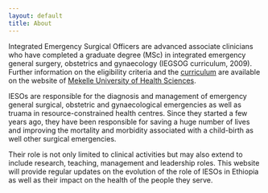 ```yaml
---
layout: default
title: About
---
```


Integrated Emergency Surgical Officers are advanced associate clinicians who have completed a graduate degree (MSc) in integrated emergency general surgery, obstetrics and gynaecology (IEGSOG curriculum, 2009). 
Further information on the eligibility criteria and the [curriculum](http://www.mu.edu.et/chs/index.php/medicine-graduate-program/msc-in-integrated-emergency-surgery) are available on the website of [Mekelle University of Health Sciences](http://www.mu.edu.et).

IESOs are responsible for the diagnosis and management of emergency general surgical, obstetric and gynaecological emergencies as well as truama in resource-constrained health centres.
Since they started a few years ago, they have been responsible for saving a huge number of lives and improving the mortality and morbidity associated with a child-birth as well other surgical emergencies.

Their role is not only limited to clinical activities but may also extend to include research, teaching, management and leadership roles. This website will provide regular updates on the evolution of the role of IESOs in Ethiopia as well as their impact on the health of the people they serve.